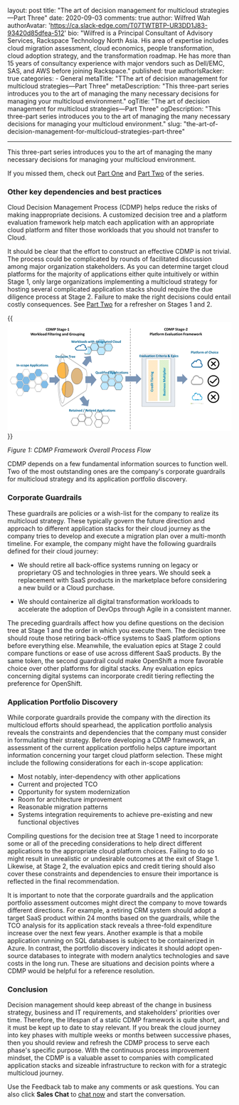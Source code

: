 layout: post
title: "The art of decision management for multicloud strategies&mdash;Part Three"
date: 2020-09-03
comments: true
author: Wilfred Wah
authorAvatar: 'https://ca.slack-edge.com/T07TWTBTP-UR3DD1J83-93420d85dfea-512'
bio: "Wilfred is a Principal Consultant of Advisory Services, Rackspace
Technology North Asia. His area of expertise includes cloud migration assessment,
cloud economics, people transformation, cloud adoption strategy, and the
transformation roadmap. He has more than 15 years of consultancy experience with
major vendors such as Dell/EMC, SAS, and AWS before joining Rackspace."
published: true
authorIsRacker: true
categories:
    - General
metaTitle: "TThe art of decision management for multicloud strategies&mdash;Part Three"
metaDescription: "This three-part series introduces you to the art of managing
the many necessary decisions for managing your multicloud environment."
ogTitle: "The art of decision management for multicloud strategies&mdash;Part Three"
ogDescription: "This three-part series introduces you to the art of managing the
many necessary decisions for managing your multicloud environment."
slug: "the-art-of-decision-management-for-multicloud-strategies-part-three"

---

This three-part series introduces you to the art of managing the many necessary
decisions for managing your multicloud environment.

If you missed them, check out
[Part One](https://docs.rackspace.com/blog/the-art-of-decision-management-for-multicloud-strategies-part-one/)
and [Part Two](https://docs.rackspace.com/blog/the-art-of-decision-management-for-multicloud-strategies-part-two/)
of the series.

<!--more-->

### Other key dependencies and best practices

Cloud Decision Management Process (CDMP) helps reduce the risks of making
inappropriate decisions. A customized decision tree and a platform evaluation
framework help match each application with an appropriate cloud platform and
filter those workloads that you should not transfer to Cloud.

It should be clear that the effort to construct an effective CDMP is not trivial.
The process could be complicated by rounds of facilitated discussion among major
organization stakeholders. As you can determine target cloud platforms for the
majority of applications either quite intuitively or within Stage 1, only large
organizations implementing a multicloud strategy for hosting several complicated
application stacks should require the due diligence process at Stage 2. Failure
to make the right decisions could entail costly consequences. See
[Part Two](https://docs.rackspace.com/blog/the-art-of-decision-management-for-multicloud-strategies-part-two/)
for a refresher on Stages 1 and 2.

{{<img src="Picture1.png" title="" alt="">}}

*Figure 1: CDMP Framework Overall Process Flow*

CDMP depends on a few fundamental information sources to function well. Two of
the most outstanding ones are the company's corporate guardrails for multicloud
strategy and its application portfolio discovery.

### Corporate Guardrails

These guardrails are policies or a wish-list for the company to realize its
multicloud strategy. These typically govern the future direction and approach
to different application stacks for their cloud journey as the company tries to
develop and execute a migration plan over a multi-month timeline. For example,
the company might have the following guardrails defined for their cloud journey:

- We should retire all back-office systems running on legacy or proprietary OS
  and technologies in three years. We should seek a replacement with SaaS
  products in the marketplace before considering a new build or a Cloud purchase.

- We should containerize all digital transformation workloads to accelerate the
  adoption of DevOps through Agile in a consistent manner.

The preceding guardrails affect how you define questions on the decision tree
at Stage 1 and the order in which you execute them. The decision tree should
route those retiring back-office systems to SaaS platform options before
everything else. Meanwhile, the evaluation epics at Stage 2 could compare
functions or ease of use across different SaaS products. By the same token, the
second guardrail could make OpenShift a more favorable choice over other platforms
for digital stacks. Any evaluation epics concerning digital systems can incorporate
credit tiering reflecting the preference for OpenShift.

### Application Portfolio Discovery

While corporate guardrails provide the company with the direction its multicloud
efforts should spearhead, the application portfolio analysis reveals the constraints
and dependencies that the company must consider in formulating their strategy.
Before developing a CDMP framework, an assessment of the current application
portfolio helps capture important information concerning your target cloud
platform selection. These might include the following considerations for each
in-scope application:

- Most notably, inter-dependency with other applications
- Current and projected TCO
- Opportunity for system modernization
- Room for architecture improvement
- Reasonable migration patterns
- Systems integration requirements to achieve pre-existing and new functional objectives

Compiling questions for the decision tree at Stage 1 need to incorporate some
or all of the preceding considerations to help direct different applications to
the appropriate cloud platform choices. Failing to do so might result in
unrealistic or undesirable outcomes at the exit of Stage 1. Likewise, at Stage 2,
the evaluation epics and credit tiering should also cover these constraints and
dependencies to ensure their importance is reflected in the final recommendation.

It is important to note that the corporate guardrails and the application
portfolio assessment outcomes might direct the company to move towards different
directions. For example, a retiring CRM system should adopt a target SaaS product
within 24 months based on the guardrails, while the TCO analysis for its application
stack reveals a three-fold expenditure increase over the next few years. Another
example is that a mobile application running on SQL databases is subject to be
containerized in Azure. In contrast, the portfolio discovery indicates it should
adopt open-source databases to integrate with modern analytics technologies and
save costs in the long run. These are situations and decision points where a CDMP
would be helpful for a reference resolution.

### Conclusion

Decision management should keep abreast of the change in business strategy,
business and IT requirements, and stakeholders' priorities over time. Therefore,
the lifespan of a static CDMP framework is quite short, and it must be kept up
to date to stay relevant. If you break the cloud journey into key phases with
multiple weeks or months between successive phases, then you should review and
refresh the CDMP process to serve each phase's specific purpose. With the
continuous process improvement mindset, the CDMP is a valuable asset to companies
with complicated application stacks and sizeable infrastructure to reckon with
for a strategic multicloud journey.

Use the Feedback tab to make any comments or ask questions. You can also click
**Sales Chat** to [chat now](https://www.rackspace.com/) and start the conversation.

